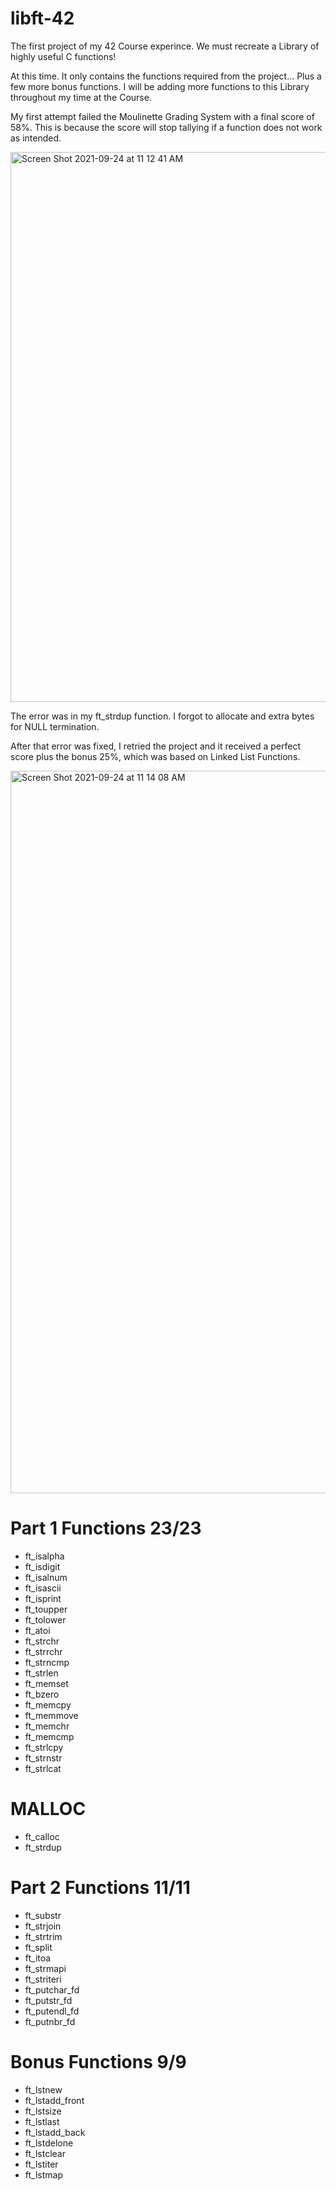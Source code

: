 # libft-42

The first project of my 42 Course experince. 
We must recreate a Library of highly useful C functions!

At this time. It only contains the functions required from the project... Plus a few more bonus functions.
I will be adding more functions to this Library throughout my time at the Course.

My first attempt failed the Moulinette Grading System with a final score of 58%. This is because the score will stop tallying if a function does not work as intended.

<img width="880" alt="Screen Shot 2021-09-24 at 11 12 41 AM" src="https://user-images.githubusercontent.com/86273901/134606483-dcfb2c26-05da-4eac-ac4e-3b4b57e5f108.png">

The error was in my ft_strdup function. I forgot to allocate and extra bytes for NULL termination.

After that error was fixed, I retried the project and it received a perfect score plus the bonus 25%, which was based on Linked List Functions.

<img width="1156" alt="Screen Shot 2021-09-24 at 11 14 08 AM" src="https://user-images.githubusercontent.com/86273901/134606515-fa2449bb-2ccd-4e34-923c-d66408ec3c7f.png">

# Part 1 Functions 23/23
- ft_isalpha
- ft_isdigit
- ft_isalnum
- ft_isascii
- ft_isprint
- ft_toupper
- ft_tolower
- ft_atoi
- ft_strchr
- ft_strrchr
- ft_strncmp
- ft_strlen
- ft_memset
- ft_bzero
- ft_memcpy
- ft_memmove
- ft_memchr
- ft_memcmp
- ft_strlcpy
- ft_strnstr
- ft_strlcat
#      MALLOC      
- ft_calloc
- ft_strdup

# Part 2 Functions 11/11
- ft_substr
- ft_strjoin
- ft_strtrim
- ft_split
- ft_itoa
- ft_strmapi
- ft_striteri
- ft_putchar_fd
- ft_putstr_fd
- ft_putendl_fd
- ft_putnbr_fd

# Bonus Functions 9/9
- ft_lstnew
- ft_lstadd_front
- ft_lstsize
- ft_lstlast
- ft_lstadd_back
- ft_lstdelone
- ft_lstclear
- ft_lstiter
- ft_lstmap
